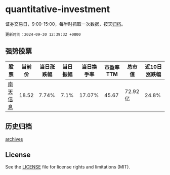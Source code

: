 # quantitative-investment

证券交易日，9:00-15:00，每半时抓取一次数据，按天[归档](archives)。

`更新时间：2024-09-30 12:39:32 +0800`

## 强势股票

|股票|当前价|当日涨跌幅|当日振幅|当日换手率|市盈率TTM|总市值|近10日涨跌幅|
|----|----|----|----|----|----|----|----|
|[南天信息](https://xueqiu.com/S/SZ000948)|18.52|7.74%|7.1%|17.07%|45.67|72.92亿|24.8%|

## 历史归档

[archives](archives)

## License

See the [LICENSE](LICENSE) file for license rights and limitations (MIT).